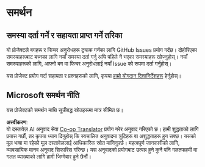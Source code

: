<!--
CO_OP_TRANSLATOR_METADATA:
{
  "original_hash": "c9d207ff77b4bb46e46dc2b607a8ec1a",
  "translation_date": "2025-08-25T20:54:48+00:00",
  "source_file": "SUPPORT.md",
  "language_code": "ne"
}
-->
# समर्थन

## समस्या दर्ता गर्ने र सहायता प्राप्त गर्ने तरिका  

यो प्रोजेक्टले बगहरू र फिचर अनुरोधहरू ट्र्याक गर्नका लागि GitHub Issues प्रयोग गर्दछ। दोहोरिएका समस्याहरूबाट बच्नका लागि नयाँ समस्या दर्ता गर्नु अघि पहिले नै भएका समस्याहरू खोज्नुहोस्। नयाँ समस्याहरूको लागि, आफ्नो बग वा फिचर अनुरोधलाई नयाँ Issue को रूपमा दर्ता गर्नुहोस्।

यस प्रोजेक्ट प्रयोग गर्दा सहायता र प्रश्नहरूको लागि, कृपया [हाम्रो योगदान दिशानिर्देशहरू](CONTRIBUTING.md) हेर्नुहोस्।

## Microsoft समर्थन नीति  

यस प्रोजेक्टको समर्थन माथि सूचीबद्ध स्रोतहरूमा मात्र सीमित छ।

**अस्वीकरण**:  
यो दस्तावेज़ AI अनुवाद सेवा [Co-op Translator](https://github.com/Azure/co-op-translator) प्रयोग गरेर अनुवाद गरिएको छ। हामी शुद्धताको लागि प्रयास गर्छौं, तर कृपया ध्यान दिनुहोस् कि स्वचालित अनुवादमा त्रुटिहरू वा अशुद्धताहरू हुन सक्छ। यसको मूल भाषा मा रहेको मूल दस्तावेज़लाई आधिकारिक स्रोत मानिनुपर्छ। महत्वपूर्ण जानकारीको लागि, व्यावसायिक मानव अनुवाद सिफारिस गरिन्छ। यस अनुवादको प्रयोगबाट उत्पन्न हुने कुनै पनि गलतफहमी वा गलत व्याख्याको लागि हामी जिम्मेवार हुने छैनौं।